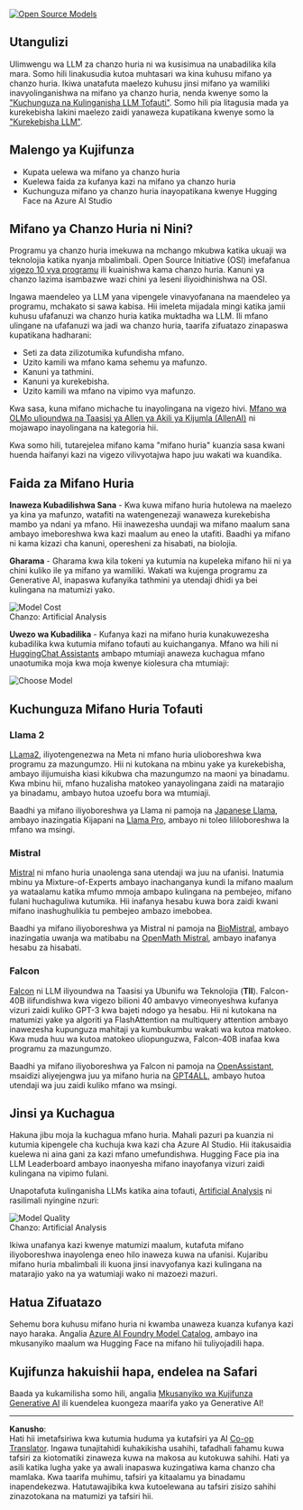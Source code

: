 <!--
CO_OP_TRANSLATOR_METADATA:
{
  "original_hash": "a8b2d4bb727c877ebf9edff8623d16b9",
  "translation_date": "2025-09-06T10:22:24+00:00",
  "source_file": "16-open-source-models/README.md",
  "language_code": "sw"
}
-->
[![Open Source Models](../../../translated_images/16-lesson-banner.6b56555e8404fda1716382db4832cecbe616ccd764de381f0af6cfd694d05f74.sw.png)](https://aka.ms/gen-ai-lesson16-gh?WT.mc_id=academic-105485-koreyst)

## Utangulizi

Ulimwengu wa LLM za chanzo huria ni wa kusisimua na unabadilika kila mara. Somo hili linakusudia kutoa muhtasari wa kina kuhusu mifano ya chanzo huria. Ikiwa unatafuta maelezo kuhusu jinsi mifano ya wamiliki inavyolinganishwa na mifano ya chanzo huria, nenda kwenye somo la ["Kuchunguza na Kulinganisha LLM Tofauti"](../02-exploring-and-comparing-different-llms/README.md?WT.mc_id=academic-105485-koreyst). Somo hili pia litagusia mada ya kurekebisha lakini maelezo zaidi yanaweza kupatikana kwenye somo la ["Kurekebisha LLM"](../18-fine-tuning/README.md?WT.mc_id=academic-105485-koreyst).

## Malengo ya Kujifunza

- Kupata uelewa wa mifano ya chanzo huria  
- Kuelewa faida za kufanya kazi na mifano ya chanzo huria  
- Kuchunguza mifano ya chanzo huria inayopatikana kwenye Hugging Face na Azure AI Studio  

## Mifano ya Chanzo Huria ni Nini?

Programu ya chanzo huria imekuwa na mchango mkubwa katika ukuaji wa teknolojia katika nyanja mbalimbali. Open Source Initiative (OSI) imefafanua [vigezo 10 vya programu](https://web.archive.org/web/20241126001143/https://opensource.org/osd?WT.mc_id=academic-105485-koreyst) ili kuainishwa kama chanzo huria. Kanuni ya chanzo lazima isambazwe wazi chini ya leseni iliyoidhinishwa na OSI.

Ingawa maendeleo ya LLM yana vipengele vinavyofanana na maendeleo ya programu, mchakato si sawa kabisa. Hii imeleta mijadala mingi katika jamii kuhusu ufafanuzi wa chanzo huria katika muktadha wa LLM. Ili mfano ulingane na ufafanuzi wa jadi wa chanzo huria, taarifa zifuatazo zinapaswa kupatikana hadharani:

- Seti za data zilizotumika kufundisha mfano.  
- Uzito kamili wa mfano kama sehemu ya mafunzo.  
- Kanuni ya tathmini.  
- Kanuni ya kurekebisha.  
- Uzito kamili wa mfano na vipimo vya mafunzo.  

Kwa sasa, kuna mifano michache tu inayolingana na vigezo hivi. [Mfano wa OLMo ulioundwa na Taasisi ya Allen ya Akili ya Kijumla (AllenAI)](https://huggingface.co/allenai/OLMo-7B?WT.mc_id=academic-105485-koreyst) ni mojawapo inayolingana na kategoria hii.

Kwa somo hili, tutarejelea mifano kama "mifano huria" kuanzia sasa kwani huenda haifanyi kazi na vigezo vilivyotajwa hapo juu wakati wa kuandika.

## Faida za Mifano Huria

**Inaweza Kubadilishwa Sana** - Kwa kuwa mifano huria hutolewa na maelezo ya kina ya mafunzo, watafiti na watengenezaji wanaweza kurekebisha mambo ya ndani ya mfano. Hii inawezesha uundaji wa mifano maalum sana ambayo imeboreshwa kwa kazi maalum au eneo la utafiti. Baadhi ya mifano ni kama kizazi cha kanuni, operesheni za hisabati, na biolojia.

**Gharama** - Gharama kwa kila tokeni ya kutumia na kupeleka mifano hii ni ya chini kuliko ile ya mifano ya wamiliki. Wakati wa kujenga programu za Generative AI, inapaswa kufanyika tathmini ya utendaji dhidi ya bei kulingana na matumizi yako.

![Model Cost](../../../translated_images/model-price.3f5a3e4d32ae00b465325159e1f4ebe7b5861e95117518c6bfc37fe842950687.sw.png)  
Chanzo: Artificial Analysis  

**Uwezo wa Kubadilika** - Kufanya kazi na mifano huria kunakuwezesha kubadilika kwa kutumia mifano tofauti au kuichanganya. Mfano wa hili ni [HuggingChat Assistants](https://huggingface.co/chat?WT.mc_id=academic-105485-koreyst) ambapo mtumiaji anaweza kuchagua mfano unaotumika moja kwa moja kwenye kiolesura cha mtumiaji:

![Choose Model](../../../translated_images/choose-model.f095d15bbac922141591fd4fac586dc8d25e69b42abf305d441b84c238e293f2.sw.png)

## Kuchunguza Mifano Huria Tofauti

### Llama 2

[LLama2](https://huggingface.co/meta-llama?WT.mc_id=academic-105485-koreyst), iliyotengenezwa na Meta ni mfano huria ulioboreshwa kwa programu za mazungumzo. Hii ni kutokana na mbinu yake ya kurekebisha, ambayo ilijumuisha kiasi kikubwa cha mazungumzo na maoni ya binadamu. Kwa mbinu hii, mfano huzalisha matokeo yanayolingana zaidi na matarajio ya binadamu, ambayo hutoa uzoefu bora wa mtumiaji.

Baadhi ya mifano iliyoboreshwa ya Llama ni pamoja na [Japanese Llama](https://huggingface.co/elyza/ELYZA-japanese-Llama-2-7b?WT.mc_id=academic-105485-koreyst), ambayo inazingatia Kijapani na [Llama Pro](https://huggingface.co/TencentARC/LLaMA-Pro-8B?WT.mc_id=academic-105485-koreyst), ambayo ni toleo lililoboreshwa la mfano wa msingi.

### Mistral

[Mistral](https://huggingface.co/mistralai?WT.mc_id=academic-105485-koreyst) ni mfano huria unaolenga sana utendaji wa juu na ufanisi. Inatumia mbinu ya Mixture-of-Experts ambayo inachanganya kundi la mifano maalum ya wataalamu katika mfumo mmoja ambapo kulingana na pembejeo, mifano fulani huchaguliwa kutumika. Hii inafanya hesabu kuwa bora zaidi kwani mifano inashughulikia tu pembejeo ambazo imebobea.

Baadhi ya mifano iliyoboreshwa ya Mistral ni pamoja na [BioMistral](https://huggingface.co/BioMistral/BioMistral-7B?text=Mon+nom+est+Thomas+et+mon+principal?WT.mc_id=academic-105485-koreyst), ambayo inazingatia uwanja wa matibabu na [OpenMath Mistral](https://huggingface.co/nvidia/OpenMath-Mistral-7B-v0.1-hf?WT.mc_id=academic-105485-koreyst), ambayo inafanya hesabu za hisabati.

### Falcon

[Falcon](https://huggingface.co/tiiuae?WT.mc_id=academic-105485-koreyst) ni LLM iliyoundwa na Taasisi ya Ubunifu wa Teknolojia (**TII**). Falcon-40B ilifundishwa kwa vigezo bilioni 40 ambavyo vimeonyeshwa kufanya vizuri zaidi kuliko GPT-3 kwa bajeti ndogo ya hesabu. Hii ni kutokana na matumizi yake ya algoriti ya FlashAttention na multiquery attention ambayo inawezesha kupunguza mahitaji ya kumbukumbu wakati wa kutoa matokeo. Kwa muda huu wa kutoa matokeo uliopunguzwa, Falcon-40B inafaa kwa programu za mazungumzo.

Baadhi ya mifano iliyoboreshwa ya Falcon ni pamoja na [OpenAssistant](https://huggingface.co/OpenAssistant/falcon-40b-sft-top1-560?WT.mc_id=academic-105485-koreyst), msaidizi aliyejengwa juu ya mifano huria na [GPT4ALL](https://huggingface.co/nomic-ai/gpt4all-falcon?WT.mc_id=academic-105485-koreyst), ambayo hutoa utendaji wa juu zaidi kuliko mfano wa msingi.

## Jinsi ya Kuchagua

Hakuna jibu moja la kuchagua mfano huria. Mahali pazuri pa kuanzia ni kutumia kipengele cha kuchuja kwa kazi cha Azure AI Studio. Hii itakusaidia kuelewa ni aina gani za kazi mfano umefundishwa. Hugging Face pia ina LLM Leaderboard ambayo inaonyesha mifano inayofanya vizuri zaidi kulingana na vipimo fulani.

Unapotafuta kulinganisha LLMs katika aina tofauti, [Artificial Analysis](https://artificialanalysis.ai/?WT.mc_id=academic-105485-koreyst) ni rasilimali nyingine nzuri:

![Model Quality](../../../translated_images/model-quality.aaae1c22e00f7ee1cd9dc186c611ac6ca6627eabd19e5364dce9e216d25ae8a5.sw.png)  
Chanzo: Artificial Analysis  

Ikiwa unafanya kazi kwenye matumizi maalum, kutafuta mifano iliyoboreshwa inayolenga eneo hilo inaweza kuwa na ufanisi. Kujaribu mifano huria mbalimbali ili kuona jinsi inavyofanya kazi kulingana na matarajio yako na ya watumiaji wako ni mazoezi mazuri.

## Hatua Zifuatazo

Sehemu bora kuhusu mifano huria ni kwamba unaweza kuanza kufanya kazi nayo haraka. Angalia [Azure AI Foundry Model Catalog](https://ai.azure.com?WT.mc_id=academic-105485-koreyst), ambayo ina mkusanyiko maalum wa Hugging Face na mifano hii tuliyojadili hapa.

## Kujifunza hakuishii hapa, endelea na Safari

Baada ya kukamilisha somo hili, angalia [Mkusanyiko wa Kujifunza Generative AI](https://aka.ms/genai-collection?WT.mc_id=academic-105485-koreyst) ili kuendelea kuongeza maarifa yako ya Generative AI!

---

**Kanusho**:  
Hati hii imetafsiriwa kwa kutumia huduma ya kutafsiri ya AI [Co-op Translator](https://github.com/Azure/co-op-translator). Ingawa tunajitahidi kuhakikisha usahihi, tafadhali fahamu kuwa tafsiri za kiotomatiki zinaweza kuwa na makosa au kutokuwa sahihi. Hati ya asili katika lugha yake ya awali inapaswa kuzingatiwa kama chanzo cha mamlaka. Kwa taarifa muhimu, tafsiri ya kitaalamu ya binadamu inapendekezwa. Hatutawajibika kwa kutoelewana au tafsiri zisizo sahihi zinazotokana na matumizi ya tafsiri hii.